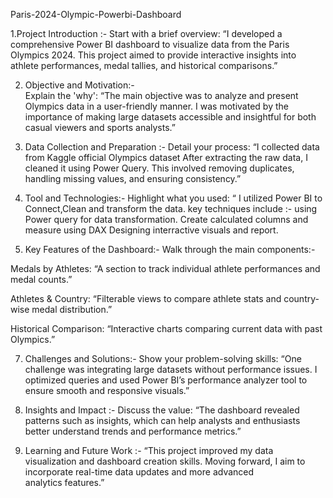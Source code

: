  Paris-2024-Olympic-Powerbi-Dashboard 
 
   1.Project Introduction :-
 Start with a brief overview: “I developed a comprehensive Power BI dashboard to visualize data from the Paris Olympics 2024. This project aimed to provide interactive insights into athlete performances, 
 medal  tallies, and historical comparisons.”

   2. Objective and Motivation:-      
Explain the 'why': “The main objective was to analyze and present Olympics data in a user-friendly manner. I was motivated by the importance of making large datasets accessible and insightful for both casual viewers and sports analysts.”

   3. Data Collection and Preparation :-
Detail your process: “I collected data from Kaggle official Olympics dataset After extracting the raw data, I cleaned it using Power Query. This involved removing duplicates, handling missing values, and ensuring consistency.”

  4. Tool and Technologies:-
Highlight what you used: “ I utilized Power BI to Connect,Clean and transform the data. key techniques include :- using Power query for data transformation. Create calculated columns and measure using DAX Designing interractive visuals and report.

  6. Key Features of the Dashboard:-
Walk through the main components:-

   Medals by Athletes: “A section to track individual athlete performances and medal counts.”

   Athletes & Country: “Filterable views to compare athlete stats and country-wise medal distribution.”

   Historical Comparison: “Interactive charts comparing current data with past Olympics.”

 7. Challenges and Solutions:-
Show your problem-solving skills: “One challenge was integrating large datasets without performance issues. I optimized queries and used Power BI’s performance analyzer tool to ensure smooth and responsive visuals.”

 8. Insights and Impact :-
Discuss the value: “The dashboard revealed patterns such as insights, which can help analysts and enthusiasts better understand trends and performance metrics.”

 9. Learning and Future Work :-
“This project improved my data visualization and dashboard creation skills. Moving forward, I aim to incorporate real-time data updates and more advanced analytics features.”
